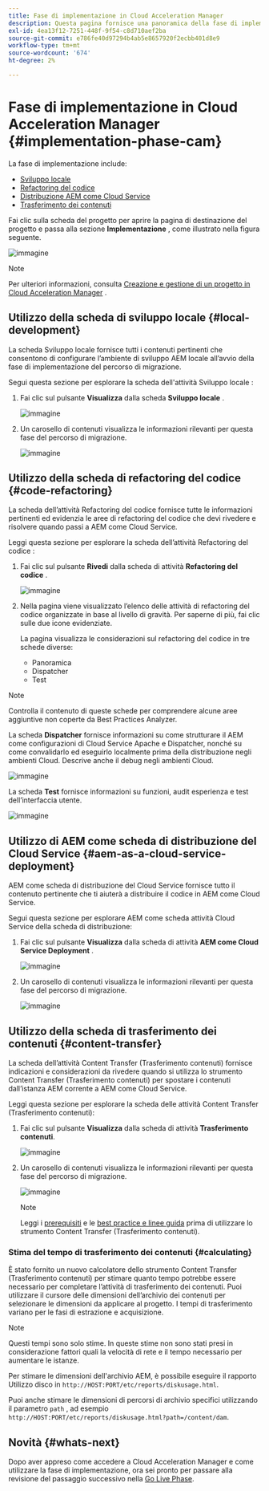 ```yaml
---
title: Fase di implementazione in Cloud Acceleration Manager
description: Questa pagina fornisce una panoramica della fase di implementazione in Cloud Acceleration Manager.
exl-id: 4ea13f12-7251-448f-9f54-c8d710aef2ba
source-git-commit: e786fe40d97294b4ab5e8657920f2ecbb401d8e9
workflow-type: tm+mt
source-wordcount: '674'
ht-degree: 2%

---
```


# Fase di implementazione in Cloud Acceleration Manager {#implementation-phase-cam}

La fase di implementazione include:

* [Sviluppo locale](#local-development)
* [Refactoring del codice](#code-refactoring)
* [Distribuzione AEM come Cloud Service](#aem-as-a-cloud-service-deployment)
* [Trasferimento dei contenuti](#content-transfer)


Fai clic sulla scheda del progetto per aprire la pagina di destinazione del progetto e passa alla sezione **Implementazione** , come illustrato nella figura seguente.

![immagine](/help/move-to-cloud-service/cloud-acceleration-manager/assets/implementation-1.png)

>[!NOTE]
>Per ulteriori informazioni, consulta [Creazione e gestione di un progetto in Cloud Acceleration Manager](https://experienceleague.adobe.com/docs/experience-manager-cloud-service/moving/cloud-acceleration-manager/using-cam/getting-started-cam.html?lang=en#create-project) .


## Utilizzo della scheda di sviluppo locale {#local-development}

La scheda Sviluppo locale fornisce tutti i contenuti pertinenti che consentono di configurare l’ambiente di sviluppo AEM locale all’avvio della fase di implementazione del percorso di migrazione.

Segui questa sezione per esplorare la scheda dell&#39;attività Sviluppo locale :

1. Fai clic sul pulsante **Visualizza** dalla scheda **Sviluppo locale** .

   ![immagine](/help/move-to-cloud-service/cloud-acceleration-manager/assets/implementation-2.png)

1. Un carosello di contenuti visualizza le informazioni rilevanti per questa fase del percorso di migrazione.

   ![immagine](/help/move-to-cloud-service/cloud-acceleration-manager/assets/implementation-3.png)


## Utilizzo della scheda di refactoring del codice {#code-refactoring}

La scheda dell’attività Refactoring del codice fornisce tutte le informazioni pertinenti ed evidenzia le aree di refactoring del codice che devi rivedere e risolvere quando passi a AEM come Cloud Service.

Leggi questa sezione per esplorare la scheda dell’attività Refactoring del codice :

1. Fai clic sul pulsante **Rivedi** dalla scheda di attività **Refactoring del codice** .

   ![immagine](/help/move-to-cloud-service/cloud-acceleration-manager/assets/implementation-4.png)

1. Nella pagina viene visualizzato l’elenco delle attività di refactoring del codice organizzate in base al livello di gravità. Per saperne di più, fai clic sulle due icone evidenziate.

   La pagina visualizza le considerazioni sul refactoring del codice in tre schede diverse:

   * Panoramica
   * Dispatcher
   * Test

>[!NOTE]
>Controlla il contenuto di queste schede per comprendere alcune aree aggiuntive non coperte da Best Practices Analyzer.

La scheda **Dispatcher** fornisce informazioni su come strutturare il AEM come configurazioni di Cloud Service Apache e Dispatcher, nonché su come convalidarlo ed eseguirlo localmente prima della distribuzione negli ambienti Cloud. Descrive anche il debug negli ambienti Cloud.

![immagine](/help/move-to-cloud-service/cloud-acceleration-manager/assets/coderefactoring-2.png)

La scheda **Test** fornisce informazioni su funzioni, audit esperienza e test dell’interfaccia utente.

![immagine](/help/move-to-cloud-service/cloud-acceleration-manager/assets/coderefactoring-3.png)


## Utilizzo di AEM come scheda di distribuzione del Cloud Service {#aem-as-a-cloud-service-deployment}

AEM come scheda di distribuzione del Cloud Service fornisce tutto il contenuto pertinente che ti aiuterà a distribuire il codice in AEM come Cloud Service.

Segui questa sezione per esplorare AEM come scheda attività Cloud Service della scheda di distribuzione:

1. Fai clic sul pulsante **Visualizza** dalla scheda di attività **AEM come Cloud Service Deployment** .

   ![immagine](/help/move-to-cloud-service/cloud-acceleration-manager/assets/implementation-6.png)

1. Un carosello di contenuti visualizza le informazioni rilevanti per questa fase del percorso di migrazione.

   ![immagine](/help/move-to-cloud-service/cloud-acceleration-manager/assets/aem-deployment-card.png)


## Utilizzo della scheda di trasferimento dei contenuti {#content-transfer}

La scheda dell’attività Content Transfer (Trasferimento contenuti) fornisce indicazioni e considerazioni da rivedere quando si utilizza lo strumento Content Transfer (Trasferimento contenuti) per spostare i contenuti dall’istanza AEM corrente a AEM come Cloud Service.

Leggi questa sezione per esplorare la scheda delle attività Content Transfer (Trasferimento contenuti):

1. Fai clic sul pulsante **Visualizza** dalla scheda di attività **Trasferimento contenuti**.

   ![immagine](/help/move-to-cloud-service/cloud-acceleration-manager/assets/implementation-8.png)

1. Un carosello di contenuti visualizza le informazioni rilevanti per questa fase del percorso di migrazione.

   ![immagine](/help/move-to-cloud-service/cloud-acceleration-manager/assets/content-transfertool-card.png)

   >[!NOTE]
   >Leggi i [prerequisiti](https://experienceleague.adobe.com/docs/experience-manager-cloud-service/moving/cloud-migration/content-transfer-tool/prerequisites-content-transfer-tool.html?lang=en) e le [best practice e linee guida](https://experienceleague.adobe.com/docs/experience-manager-cloud-service/moving/cloud-migration/content-transfer-tool/overview-content-transfer-tool.html?lang=en) prima di utilizzare lo strumento Content Transfer (Trasferimento contenuti).

### Stima del tempo di trasferimento dei contenuti {#calculating}

È stato fornito un nuovo calcolatore dello strumento Content Transfer (Trasferimento contenuti) per stimare quanto tempo potrebbe essere necessario per completare l’attività di trasferimento dei contenuti. Puoi utilizzare il cursore delle dimensioni dell’archivio dei contenuti per selezionare le dimensioni da applicare al progetto. I tempi di trasferimento variano per le fasi di estrazione e acquisizione.

>[!NOTE]
>Questi tempi sono solo stime. In queste stime non sono stati presi in considerazione fattori quali la velocità di rete e il tempo necessario per aumentare le istanze.

Per stimare le dimensioni dell&#39;archivio AEM, è possibile eseguire il rapporto Utilizzo disco in `http://HOST:PORT/etc/reports/diskusage.html`.

Puoi anche stimare le dimensioni di percorsi di archivio specifici utilizzando il parametro `path` , ad esempio `http://HOST:PORT/etc/reports/diskusage.html?path=/content/dam`.

## Novità {#whats-next}

Dopo aver appreso come accedere a Cloud Acceleration Manager e come utilizzare la fase di implementazione, ora sei pronto per passare alla revisione del passaggio successivo nella [Go Live Phase](https://experienceleague.adobe.com/docs/experience-manager-cloud-service/moving/cloud-acceleration-manager/using-cam/cam-golive-phase.html?lang=en).
